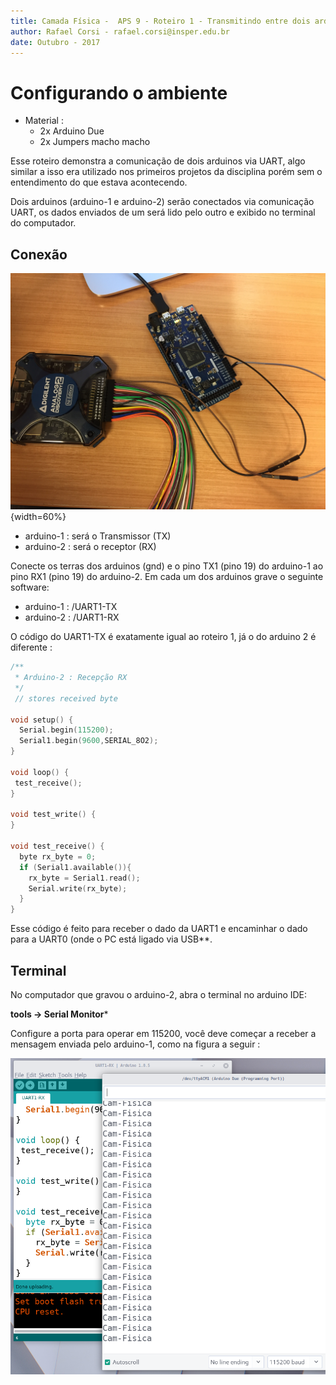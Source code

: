 ```yaml
---
title: Camada Física -  APS 9 - Roteiro 1 - Transmitindo entre dois arduinos
author: Rafael Corsi - rafael.corsi@insper.edu.br
date: Outubro - 2017
---
```


# Configurando o ambiente

- Material :
    - 2x Arduino Due
    - 2x Jumpers macho macho

Esse roteiro demonstra a comunicação de dois arduinos via UART, algo similar a isso era utilizado nos primeiros projetos da disciplina porém sem o entendimento do que estava acontecendo.

Dois arduinos (arduino-1 e arduino-2) serão conectados via comunicação UART, os dados enviados de um será lido pelo outro e exibido no terminal do computador.

## Conexão

![Conexão dos arduinos](montagem.jpg){width=60%}

- arduino-1 : será o Transmissor (TX)
- arduino-2 : será o receptor (RX)

Conecte os terras dos arduinos (gnd) e o pino TX1 (pino 19) do arduino-1 ao pino RX1 (pino 19) do arduino-2. Em cada um dos arduinos grave o seguinte software:

- arduino-1 : /UART1-TX
- arduino-2 : /UART1-RX

O código do UART1-TX é exatamente igual ao roteiro 1, já o do arduino 2 é diferente :

```C
/**
 * Arduino-2 : Recepção RX
 */
 // stores received byte

void setup() {
  Serial.begin(115200);   
  Serial1.begin(9600,SERIAL_8O2);   
}

void loop() {
 test_receive();
}

void test_write() {
}

void test_receive() {
  byte rx_byte = 0;        
  if (Serial1.available()){
    rx_byte = Serial1.read();
    Serial.write(rx_byte);
  }           
}

```

Esse código é feito para receber o dado da UART1 e encaminhar o dado para a UART0 (onde o PC está ligado via USB**.

## Terminal

No computador que gravou o arduino-2, abra o terminal no arduino IDE:

**tools -> Serial Monitor***

Configure a porta para operar em 115200, você deve começar a receber a mensagem enviada pelo arduino-1, como na figura a seguir :

![Recebimento de dados](arduino.png)


